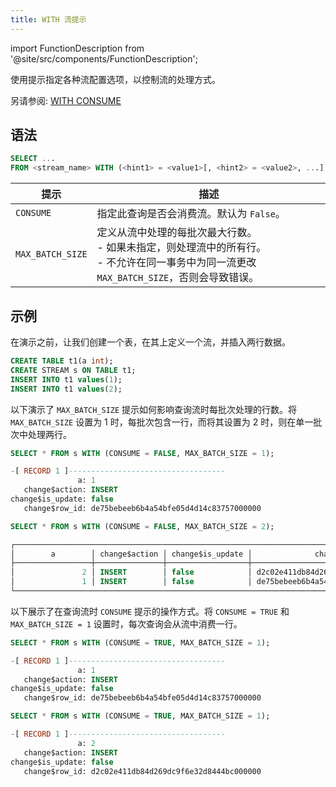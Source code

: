 ```yaml
---
title: WITH 流提示
---
```

import FunctionDescription from '@site/src/components/FunctionDescription';

<FunctionDescription description="引入或更新: v1.2.670"/>

使用提示指定各种流配置选项，以控制流的处理方式。

另请参阅: [WITH CONSUME](with-consume.md)

## 语法

```sql
SELECT ...
FROM <stream_name> WITH (<hint1> = <value1>[, <hint2> = <value2>, ...])
```

| 提示             | 描述                                                                                                                                                                               |
|------------------|-------------------------------------------------------------------------------------------------------------------------------------------------------------------------------------------|
| `CONSUME`        | 指定此查询是否会消费流。默认为 `False`。                                                                                                                |
| `MAX_BATCH_SIZE` | 定义从流中处理的每批次最大行数。<br/>- 如果未指定，则处理流中的所有行。<br/>- 不允许在同一事务中为同一流更改 `MAX_BATCH_SIZE`，否则会导致错误。 |

## 示例

在演示之前，让我们创建一个表，在其上定义一个流，并插入两行数据。

```sql
CREATE TABLE t1(a int);
CREATE STREAM s ON TABLE t1;
INSERT INTO t1 values(1);
INSERT INTO t1 values(2);
```

以下演示了 `MAX_BATCH_SIZE` 提示如何影响查询流时每批次处理的行数。将 `MAX_BATCH_SIZE` 设置为 1 时，每批次包含一行，而将其设置为 2 时，则在单一批次中处理两行。

```sql
SELECT * FROM s WITH (CONSUME = FALSE, MAX_BATCH_SIZE = 1);

-[ RECORD 1 ]-----------------------------------
               a: 1
   change$action: INSERT
change$is_update: false
   change$row_id: de75bebeeb6b4a54bfe05d4d14c83757000000

SELECT * FROM s WITH (CONSUME = FALSE, MAX_BATCH_SIZE = 2);

┌─────────────────────────────────────────────────────────────────────────────────────────────┐
│        a        │ change$action │ change$is_update │              change$row_id             │
├─────────────────┼───────────────┼──────────────────┼────────────────────────────────────────┤
│               2 │ INSERT        │ false            │ d2c02e411db84d269dc9f6e32d8444bc000000 │
│               1 │ INSERT        │ false            │ de75bebeeb6b4a54bfe05d4d14c83757000000 │
└─────────────────────────────────────────────────────────────────────────────────────────────┘
```

以下展示了在查询流时 `CONSUME` 提示的操作方式。将 `CONSUME = TRUE` 和 `MAX_BATCH_SIZE = 1` 设置时，每次查询会从流中消费一行。

```sql
SELECT * FROM s WITH (CONSUME = TRUE, MAX_BATCH_SIZE = 1);

-[ RECORD 1 ]-----------------------------------
               a: 1
   change$action: INSERT
change$is_update: false
   change$row_id: de75bebeeb6b4a54bfe05d4d14c83757000000

SELECT * FROM s WITH (CONSUME = TRUE, MAX_BATCH_SIZE = 1);

-[ RECORD 1 ]-----------------------------------
               a: 2
   change$action: INSERT
change$is_update: false
   change$row_id: d2c02e411db84d269dc9f6e32d8444bc000000
```